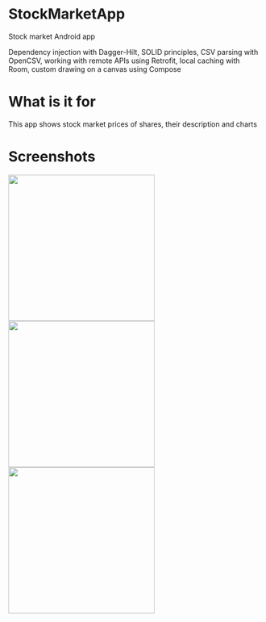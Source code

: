 # StockMarketApp
Stock market Android app

Dependency injection with Dagger-Hilt, SOLID principles, CSV parsing with OpenCSV, working with remote APIs using Retrofit, 
local caching with Room, custom drawing on a canvas using Compose

# What is it for

This app shows stock market prices of shares, their description and charts

# Screenshots

<p align="left">
  <img src="https://user-images.githubusercontent.com/56756554/192892491-885c7225-fae1-473c-a9ef-bdea89a0fdc7.jpg" width="290">
  <img src="https://user-images.githubusercontent.com/56756554/192892496-832f4df9-d054-4204-a501-09bd942773de.jpg" width="290">
  <img src="https://user-images.githubusercontent.com/56756554/192892505-0c9e6236-4909-4792-9552-31491021c7db.jpg" width="290">
</p>



